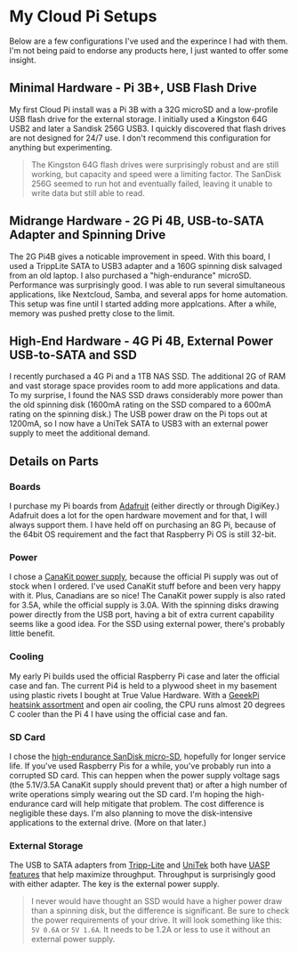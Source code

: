 # My Cloud Pi Setups
Below are a few configurations I've used and the experince I had with them. I'm not being paid to endorse any products here, I just wanted to offer some insight.

## Minimal Hardware - Pi 3B+, USB Flash Drive
My first Cloud Pi install was a Pi 3B with a 32G microSD and a low-profile USB flash drive for the external storage. I initially used a Kingston 64G USB2 and later a Sandisk 256G USB3. I quickly discovered that flash drives are not designed for 24/7 use. I don't recommend this configuration for anything but experimenting.

>The Kingston 64G flash drives were surprisingly robust and are still working, but capacity and speed were a limiting factor. The SanDisk 256G seemed to run hot and eventually failed, leaving it unable to write data but still able to read.

## Midrange Hardware - 2G Pi 4B, USB-to-SATA Adapter and Spinning Drive
The 2G Pi4B gives a noticable improvement in speed. With this board, I used a TrippLite SATA to USB3 adapter and a 160G spinning disk salvaged from an old laptop. I also purchased a "high-endurance" microSD. Performance was surprisingly good. I was able to run several simultaneous applications, like Nextcloud, Samba, and several apps for home automation. This setup was fine until I started adding more applcations. After a while, memory was pushed pretty close to the limit.

## High-End Hardware - 4G Pi 4B, External Power USB-to-SATA and SSD
I recently purchased a 4G Pi and a 1TB NAS SSD. The additional 2G of RAM and vast storage space provides room to add more applications and data. To my surprise, I found the NAS SSD draws considerably more power than the old spinning disk (1600mA rating on the SSD compared to a 600mA rating on the spinning disk.) The USB power draw on the Pi tops out at 1200mA, so I now have a UniTek SATA to USB3 with an external power supply to meet the additional demand.  

## Details on Parts

### Boards
I purchase my Pi boards from [Adafruit](https://www.adafruit.com/) (either directly or through DigiKey.) Adafruit does a lot for the open hardware movement and for that, I will always support them. I have held off on purchasing an 8G Pi, because of the 64bit OS requirement and the fact that Raspberry Pi OS is still 32-bit.

### Power
I chose a [CanaKit power supply](https://www.canakit.com/raspberry-pi-4-power-supply.html), because the official Pi supply was out of stock when I ordered. I've used CanaKit stuff before and been very happy with it. Plus, Canadians are so nice! The CanaKit power supply is also rated for 3.5A, while the official supply is 3.0A. With the spinning disks drawing power directly from the USB port, having a bit of extra current capability seems like a good idea. For the SSD using external power, there's probably little benefit.

### Cooling
My early Pi builds used the official Raspberry Pi case and later the official case and fan. The current Pi4 is held to a plywood sheet in my basement using plastic rivets I bought at True Value Hardware. With a [GeeekPi heatsink assortment](https://www.amazon.com/gp/product/B07VPP642H/) and open air cooling, the CPU runs almost 20 degrees C cooler than the Pi 4 I have using the official case and fan.

### SD Card
I chose the [high-endurance SanDisk micro-SD](https://www.westerndigital.com/products/memory-cards/sandisk-high-endurance-uhs-i-microsd), hopefully for longer service life. If you've used Raspberry Pis for a while, you've probably run into a corrupted SD card. This can heppen when the power supply voltage sags (the 5.1V/3.5A CanaKit supply should prevent that) or after a high number of write operations simply wearing out the SD card. I'm hoping the high-endurance card will help mitigate that problem. The cost difference is negligible these days. I'm also planning to move the disk-intensive applications to the external drive. (More on that later.)

### External Storage
The USB to SATA adapters from [Tripp-Lite](https://www.tripplite.com/USB-3-0-SuperSpeed-SATA-III-Adapter-Cable-UASP-2-5in-3-5in-SATA-White~U33806NSATAW) and [UniTek](https://www.unitek-products.com/products/usb-3-0-sata-adapter-to-2-5-3-5-inch) both have [UASP features](https://en.wikipedia.org/wiki/USB_Attached_SCSI) that help maximize throughput. Throughput is surprisingly good with either adapter. The key is the external power supply.

>I never would have thought an SSD would have a higher power draw than a spinning disk, but the difference is significant. Be sure to check the power requirements of your drive. It will look something like this: `5V 0.6A` or `5V 1.6A`. It needs to be 1.2A or less to use it without an external power supply.
